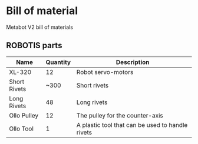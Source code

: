 # Bill of material

Metabot V2 bill of materials

## ROBOTIS parts

Name                   | Quantity | Description                  
-----------------------|----------|----------------------------------
XL-320                 | 12       | Robot servo-motors
Short Rivets           | ~300     | Short rivets
Long Rivets            | 48       | Long rivets
Ollo Pulley            | 12       | The pulley for the counter-axis
Ollo Tool              | 1        | A plastic tool that can be used to handle rivets


